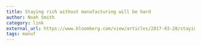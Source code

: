 ```yaml
---
title: Staying rich without manufacturing will be hard
author: Noah Smith
category: link
external_url: https://www.bloomberg.com/view/articles/2017-03-28/staying-rich-without-manufacturing-will-be-hard
tags: manuf
---
```

